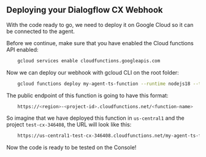 ## Deploying your Dialogflow CX Webhook

With the code ready to go, we need to deploy it on Google Cloud so it can be connected to the agent.

Before we continue, make sure that you have enabled the Cloud functions API enabled:

```bash
    gcloud services enable cloudfunctions.googleapis.com
```

Now we can deploy our webhook with gcloud CLI on the root folder:

```bash
    gcloud functions deploy my-agent-ts-function --runtime nodejs18 --trigger-http --entry-point HandleWebhookRequest
```

The public endpoint of this function is going to have this format:
```bash
    https://<region>-<project-id>.cloudfunctions.net/<function-name>
```

So imagine that we have deployed this function in `us-central1` and the project `test-cx-346408`, the URL will look like this:
```bash
    https://us-central1-test-cx-346408.cloudfunctions.net/my-agent-ts-function
```

Now the code is ready to be tested on the Console!